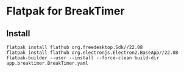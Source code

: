 # Flatpak for BreakTimer

## Install

```
flatpak install flathub org.freedesktop.Sdk//22.08
flatpak install flathub org.electronjs.Electron2.BaseApp//22.08
flatpak-builder --user --install --force-clean build-dir app.breaktimer.BreakTimer.yaml
```
